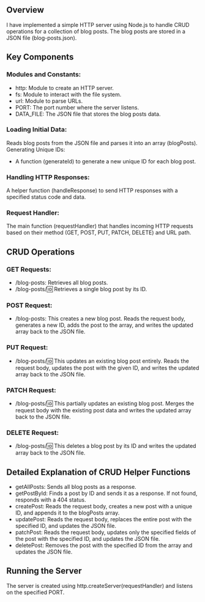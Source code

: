 ## Overview
I have implemented a simple HTTP server using Node.js to handle CRUD operations for a collection of blog posts. The blog posts are stored in a JSON file (blog-posts.json). 

## Key Components
### Modules and Constants:

* http: Module to create an HTTP server.
* fs: Module to interact with the file system.
* url: Module to parse URLs.
* PORT: The port number where the server listens.
* DATA_FILE: The JSON file that stores the blog posts data.

### Loading Initial Data:

Reads blog posts from the JSON file and parses it into an array (blogPosts).
Generating Unique IDs:

* A function (generateId) to generate a new unique ID for each blog post.

### Handling HTTP Responses:

A helper function (handleResponse) to send HTTP responses with a specified status code and data.

### Request Handler:

The main function (requestHandler) that handles incoming HTTP requests based on their method (GET, POST, PUT, PATCH, DELETE) and URL path.

## CRUD Operations

### GET Requests:

* /blog-posts: Retrieves all blog posts.
* /blog-posts/:id: Retrieves a single blog post by its ID.

### POST Request:

* /blog-posts: This creates a new blog post. Reads the request body, generates a new ID, adds the post to the array, and writes the updated array back to the JSON file.

### PUT Request:

* /blog-posts/:id: This updates an existing blog post entirely. Reads the request body, updates the post with the given ID, and writes the updated array back to the JSON file.

### PATCH Request:

* /blog-posts/:id: This partially updates an existing blog post. Merges the request body with the existing post data and writes the updated array back to the JSON file.

### DELETE Request:

* /blog-posts/:id: This deletes a blog post by its ID and writes the updated array back to the JSON file.

## Detailed Explanation of CRUD Helper Functions

* getAllPosts: Sends all blog posts as a response.
* getPostById: Finds a post by ID and sends it as a response. If not found, responds with a 404 status.
* createPost: Reads the request body, creates a new post with a unique ID, and appends it to the blogPosts array.
* updatePost: Reads the request body, replaces the entire post with the specified ID, and updates the JSON file.
* patchPost: Reads the request body, updates only the specified fields of the post with the specified ID, and updates the JSON file.
* deletePost: Removes the post with the specified ID from the array and updates the JSON file.

## Running the Server
The server is created using http.createServer(requestHandler) and listens on the specified PORT. 


